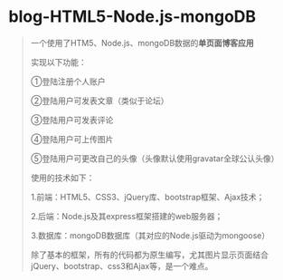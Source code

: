 # blog-HTML5-Node.js-mongoDB
>一个使用了HTM5、Node.js、mongoDB数据的**单页面博客应用**
>
>实现以下功能：
>
>①登陆注册个人账户
>
>②登陆用户可发表文章（类似于论坛）
>
>③登陆用户可发表评论
>
>④登陆用户可上传图片
>
>⑤登陆用户可更改自己的头像（头像默认使用gravatar全球公认头像）
>
>使用的技术如下：
>
>1.前端：HTML5、CSS3、jQuery库、bootstrap框架、Ajax技术；
>
>2.后端：Node.js及其express框架搭建的web服务器；
>
>3.数据库：mongoDB数据库（其对应的Node.js驱动为mongoose）
>
>除了基本的框架，所有的代码都为原生编写，尤其图片显示页面结合jQuery、bootstrap、css3和Ajax等，是一个难点。
>
